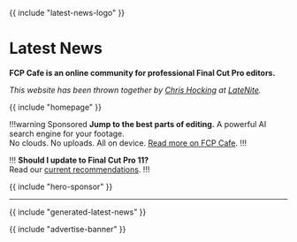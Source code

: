 {{ include "latest-news-logo" }}

# Latest News

**FCP Cafe is an online community for professional Final Cut Pro editors.**

_This website has been thrown together by [Chris Hocking](https://twitter.com/chrisatlatenite) at [LateNite](/latenite/)._

{{ include "homepage" }}

!!!warning Sponsored
**Jump to the best parts of editing.** A powerful AI search engine for your footage.</br>
No clouds. No uploads. All on device. [Read more on FCP Cafe](/news/20241106/).
!!!

!!!
**Should I update to Final Cut Pro 11?**<br />
Read our [current recommendations](/update-guide/).
!!!

{{ include "hero-sponsor" }}

---

{{ include "generated-latest-news" }}

{{ include "advertise-banner" }}